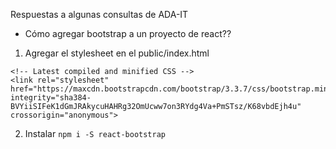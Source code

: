 Respuestas a algunas consultas de ADA-IT

- Cómo agregar bootstrap a un proyecto de react??

1. Agregar el stylesheet en el public/index.html
```
<!-- Latest compiled and minified CSS -->
<link rel="stylesheet" href="https://maxcdn.bootstrapcdn.com/bootstrap/3.3.7/css/bootstrap.min.css" integrity="sha384-BVYiiSIFeK1dGmJRAkycuHAHRg32OmUcww7on3RYdg4Va+PmSTsz/K68vbdEjh4u" crossorigin="anonymous">
```

2. Instalar `npm i -S react-bootstrap`




